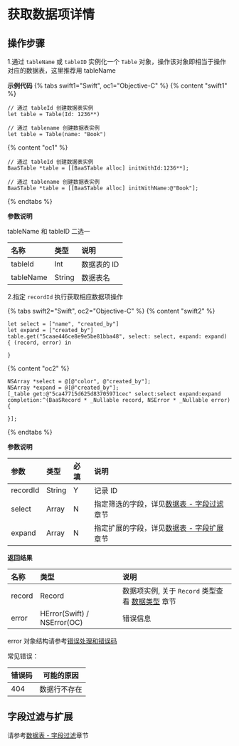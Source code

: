 # 获取数据项详情

## 操作步骤

1.通过 `tableName` 或 `tableID` 实例化一个 `Table` 对象，操作该对象即相当于操作对应的数据表，这里推荐用 tableName

**示例代码**
{% tabs swift1="Swift", oc1="Objective-C" %}
{% content "swift1" %}
```
// 通过 tableId 创建数据表实例 
let table = Table(Id: 1236**)

// 通过 tablename 创建数据表实例
let table = Table(name: "Book")
```
{% content "oc1" %}
```
// 通过 tableId 创建数据表实例
BaaSTable *table = [[BaaSTable alloc] initWithId:1236**];

// 通过 tablename 创建数据表实例
BaaSTable *table = [[BaaSTable alloc] initWithName:@"Book"];
```
{% endtabs %}

**参数说明**

tableName 和 tableID 二选一

| 名称     | 类型   |  说明                   |
| :-----  | :----- | :--- |
| tableId   | Int  | 数据表的 ID             |
| tableName | String | 数据表名 |

2.指定 `recordId` 执行获取相应数据项操作

{% tabs swift2="Swift", oc2="Objective-C" %}
{% content "swift2" %}
```
let select = ["name", "created_by"]
let expand = ["created_by"]
table.get("5caae446ce8e9e5be81bba48", select: select, expand: expand) { (record, error) in

}
```
{% content "oc2" %}
```
NSArray *select = @[@"color", @"created_by"];
NSArray *expand = @[@"created_by"];
[_table get:@"5ca47715d625d83705971cec" select:select expand:expand completion:^(BaaSRecord * _Nullable record, NSError * _Nullable error) {
                        
}];
```
{% endtabs %}

**参数说明**

| 参数      | 类型   | 必填 | 说明 |
| :------- | :----- | :-- | :-- |
| recordId | String | Y  | 记录 ID |
| select | Array<String> |  N  | 指定筛选的字段，详见[数据表 - 字段过滤](./select-and-expand.md)章节 |
| expand | Array<String> |  N  | 指定扩展的字段，详见[数据表 - 字段扩展](./select-and-expand.md)章节 |

**返回结果**

| 名称       | 类型           | 说明 |
| :-------- | :------------  | :------ |
| record   | Record     | 数据项实例, 关于 `Record` 类型查看 [数据类型](./data-type.md) 章节|
| error     | HError(Swift) / NSError(OC) | 错误信息   |

error 对象结构请参考[错误处理和错误码](/ios-sdk/error-code.md)

常见错误：

| 错误码            | 可能的原因      |
|----------------|-----------------|
| 404            | 数据行不存在      |

## 字段过滤与扩展

请参考[数据表 - 字段过滤](./select-and-expand.md)章节
